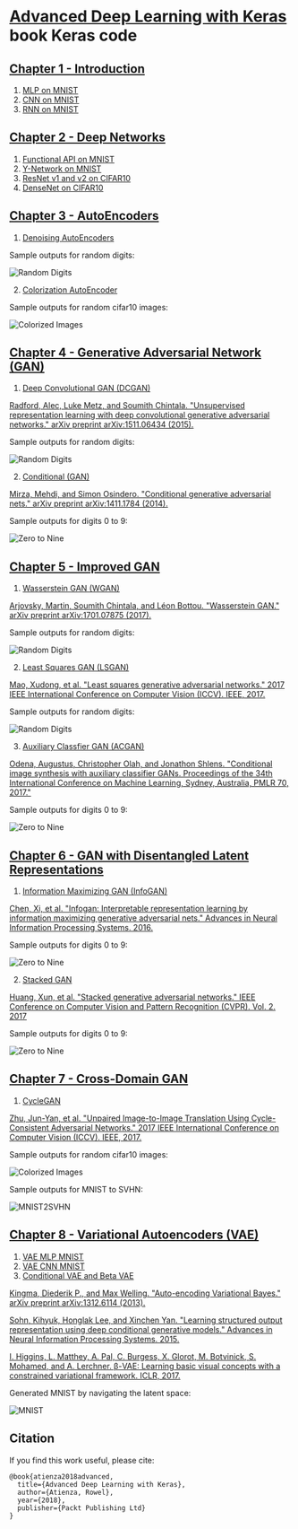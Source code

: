 
# [Advanced Deep Learning with Keras](http://a.co/d/45NPFvY) book Keras code

## [Chapter 1 - Introduction](chapter1-keras-quick-tour)
1. [MLP on MNIST](chapter1-keras-quick-tour/mlp-mnist-1.3.2.py)
2. [CNN on MNIST](chapter1-keras-quick-tour/cnn-mnist-1.4.1.py)
3. [RNN on MNIST](chapter1-keras-quick-tour/rnn-mnist-1.5.1.py)

## [Chapter 2 - Deep Networks](chapter2-deep-networks)
1. [Functional API on MNIST](chapter2-deep-networks/cnn-functional-2.1.1.py)
2. [Y-Network on MNIST](chapter2-deep-networks/cnn-y-network-2.1.2.py)
3. [ResNet v1 and v2 on CIFAR10](chapter2-deep-networks/resnet-cifar10-2.2.1.py)
4. [DenseNet on CIFAR10](chapter2-deep-networks/densenet-cifar10-2.4.1.py)

## [Chapter 3 - AutoEncoders](chapter3-autoencoders)
1. [Denoising AutoEncoders](chapter3-autoencoders/denoising-autoencoder-mnist-3.3.1.py)

Sample outputs for random digits:

![Random Digits](chapter3-autoencoders/saved_images/corrupted_and_denoised.png)

2. [Colorization AutoEncoder](chapter3-autoencoders/colorization-autoencoder-cifar10-3.4.1.py)


Sample outputs for random cifar10 images:

![Colorized Images](chapter3-autoencoders/saved_images/colorized_images.png)
## [Chapter 4 - Generative Adversarial Network (GAN)](chapter4-gan)
1. [Deep Convolutional GAN (DCGAN)](chapter4-gan/dcgan-mnist-4.2.1.py)

[Radford, Alec, Luke Metz, and Soumith Chintala. "Unsupervised representation learning with deep convolutional generative adversarial networks." arXiv preprint arXiv:1511.06434 (2015).](https://arxiv.org/pdf/1511.06434.pdf%C3%AF%C2%BC%E2%80%B0)

Sample outputs for random digits:

![Random Digits](chapter4-gan/images/dcgan_mnist.gif)

2. [Conditional (GAN)](chapter4-gan/cgan-mnist-4.3.1.py)

[Mirza, Mehdi, and Simon Osindero. "Conditional generative adversarial nets." arXiv preprint arXiv:1411.1784 (2014).](https://arxiv.org/pdf/1411.1784)

Sample outputs for digits 0 to 9:

![Zero to Nine](chapter4-gan/images/cgan_mnist.gif)
## [Chapter 5 - Improved GAN](chapter5-improved-gan)
1. [Wasserstein GAN (WGAN)](chapter5-improved-gan/wgan-mnist-5.1.2.py)

[Arjovsky, Martin, Soumith Chintala, and Léon Bottou. "Wasserstein GAN." arXiv preprint arXiv:1701.07875 (2017).](https://arxiv.org/pdf/1701.07875)

Sample outputs for random digits:

![Random Digits](chapter5-improved-gan/images/wgan_mnist.gif)

2. [Least Squares GAN (LSGAN)](chapter5-improved-gan/lsgan-mnist-5.2.1.py)

[Mao, Xudong, et al. "Least squares generative adversarial networks." 2017 IEEE International Conference on Computer Vision (ICCV). IEEE, 2017.](http://openaccess.thecvf.com/content_ICCV_2017/papers/Mao_Least_Squares_Generative_ICCV_2017_paper.pdf)

Sample outputs for random digits:

![Random Digits](chapter5-improved-gan/images/lsgan_mnist.gif)

3. [Auxiliary Classfier GAN (ACGAN)](chapter5-improved-gan/acgan-mnist-5.3.1.py)

[Odena, Augustus, Christopher Olah, and Jonathon Shlens. "Conditional image synthesis with auxiliary classifier GANs. Proceedings of the 34th International Conference on Machine Learning, Sydney, Australia, PMLR 70, 2017."](http://proceedings.mlr.press/v70/odena17a.html)

Sample outputs for digits 0 to 9:

![Zero to Nine](chapter5-improved-gan/images/acgan_mnist.gif)
## [Chapter 6 - GAN with Disentangled Latent Representations](chapter6-disentangled-gan)
1. [Information Maximizing GAN (InfoGAN)](chapter6-disentangled-gan/infogan-mnist-6.1.1.py)

[Chen, Xi, et al. "Infogan: Interpretable representation learning by information maximizing generative adversarial nets." 
Advances in Neural Information Processing Systems. 2016.](http://papers.nips.cc/paper/6399-infogan-interpretable-representation-learning-by-information-maximizing-generative-adversarial-nets.pdf)

Sample outputs for digits 0 to 9:

![Zero to Nine](chapter6-disentangled-gan/images/infogan_mnist.gif)

2. [Stacked GAN](chapter6-disentangled-gan/stackedgan-mnist-6.2.1.py)

[Huang, Xun, et al. "Stacked generative adversarial networks." IEEE Conference on Computer Vision and Pattern Recognition (CVPR). Vol. 2. 2017](http://openaccess.thecvf.com/content_cvpr_2017/papers/Huang_Stacked_Generative_Adversarial_CVPR_2017_paper.pdf)

Sample outputs for digits 0 to 9:

![Zero to Nine](chapter6-disentangled-gan/images/stackedgan_mnist.gif)

## [Chapter 7 - Cross-Domain GAN](chapter7-cross-domain-gan)
1. [CycleGAN](chapter7-cross-domain-gan/cyclegan-7.1.1.py)

[Zhu, Jun-Yan, et al. "Unpaired Image-to-Image Translation Using Cycle-Consistent Adversarial Networks." 2017 IEEE International Conference on Computer Vision (ICCV). IEEE, 2017.](http://openaccess.thecvf.com/content_ICCV_2017/papers/Zhu_Unpaired_Image-To-Image_Translation_ICCV_2017_paper.pdf)

Sample outputs for random cifar10 images:

![Colorized Images](chapter7-cross-domain-gan/images/cifar10_colorization.gif)

Sample outputs for MNIST to SVHN:

![MNIST2SVHN](chapter7-cross-domain-gan/images/MNIST2SVHN.png)

## [Chapter 8 - Variational Autoencoders (VAE)](chapter8-vae)

1. [VAE MLP MNIST](chapter8-vae/vae-mlp-mnist-8.1.1.py)
2. [VAE CNN MNIST](chapter8-vae/cvae-cnn-mnist-8.2.1.py)
3. [Conditional VAE and Beta VAE](chapter8-vae/cvae-cnn-mnist-8.2.1.py)

[Kingma, Diederik P., and Max Welling. "Auto-encoding Variational Bayes." arXiv preprint arXiv:1312.6114 (2013).](https://arxiv.org/pdf/1312.6114.pdf)

[Sohn, Kihyuk, Honglak Lee, and Xinchen Yan. "Learning structured output representation using deep conditional generative models." Advances in Neural Information Processing Systems. 2015.](http://papers.nips.cc/paper/5775-learning-structured-output-representation-using-deep-conditional-generative-models.pdf)

[I. Higgins, L. Matthey, A. Pal, C. Burgess, X. Glorot, M. Botvinick, S. Mohamed, and A. Lerchner. β-VAE: Learning basic visual concepts with a constrained variational framework. ICLR, 2017.](https://openreview.net/pdf?id=Sy2fzU9gl)

Generated MNIST by navigating the latent space:

![MNIST](chapter8-vae/images/digits_over_latent.png)


## Citation
If you find this work useful, please cite:

```
@book{atienza2018advanced,
  title={Advanced Deep Learning with Keras},
  author={Atienza, Rowel},
  year={2018},
  publisher={Packt Publishing Ltd}
}
```

